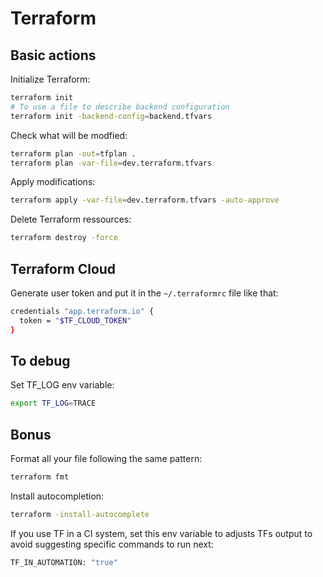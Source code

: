 # Terraform

## Basic actions

Initialize Terraform:

```bash
terraform init
# To use a file to describe backend configuration
terraform init -backend-config=backend.tfvars
```

Check what will be modfied:

```bash
terraform plan -out=tfplan .
terraform plan -var-file=dev.terraform.tfvars
```

Apply modifications:

```bash
terraform apply -var-file=dev.terraform.tfvars -auto-approve
```

Delete Terraform ressources:

```bash
terraform destroy -force
```

## Terraform Cloud

Generate user token and put it in the `~/.terraformrc` file like that:

```bash
credentials "app.terraform.io" {
  token = "$TF_CLOUD_TOKEN"
}
```

## To debug

Set TF_LOG env variable:

```bash
export TF_LOG=TRACE
```

## Bonus

Format all your file following the same pattern:

```bash
terraform fmt
```

Install autocompletion:

```bash
terraform -install-autocomplete
```

If you use TF in a CI system, set this env variable to adjusts TFs output to avoid suggesting specific commands to run next:

```bash
TF_IN_AUTOMATION: "true"
```
